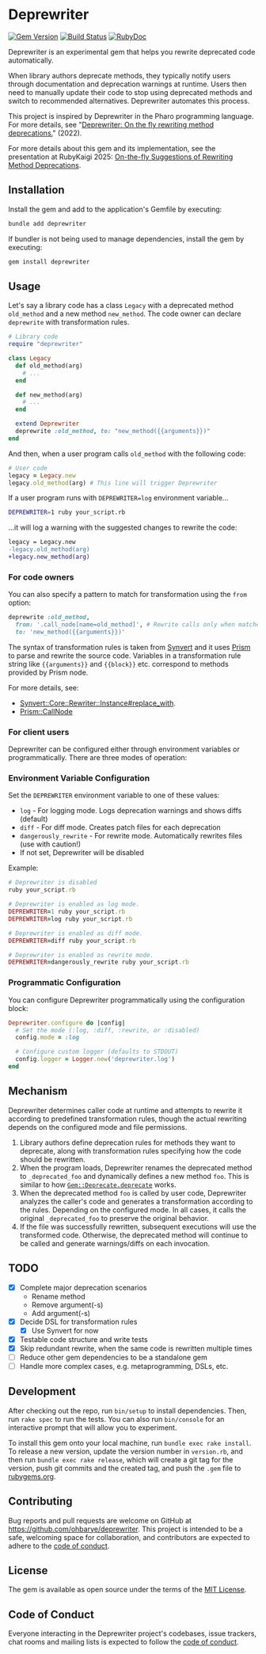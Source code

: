 # Deprewriter

[![Gem Version](https://badge.fury.io/rb/deprewriter.svg)](https://rubygems.org/gems/deprewriter)
[![Build Status](https://github.com/ohbarye/deprewriter/actions/workflows/main.yml/badge.svg)](https://github.com/ohbarye/deprewriter/actions/workflows/main.yml)
[![RubyDoc](https://img.shields.io/badge/%F0%9F%93%9ARubyDoc-documentation-informational.svg)](https://www.rubydoc.info/gems/deprewriter)

Deprewriter is an experimental gem that helps you rewrite deprecated code automatically.

When library authors deprecate methods, they typically notify users through documentation and deprecation warnings at runtime. Users then need to manually update their code to stop using deprecated methods and switch to recommended alternatives. Deprewriter automates this process.

This project is inspired by Deprewriter in the Pharo programming language. For more details, see "[Deprewriter: On the fly rewriting method deprecations.](https://inria.hal.science/hal-03563605/document#page=2.15&gsr=0)" (2022).

For more details about this gem and its implementation, see the presentation at RubyKaigi 2025: [On-the-fly Suggestions of Rewriting Method Deprecations](https://rubykaigi.org/2025/presentations/ohbarye.html).

## Installation

Install the gem and add to the application's Gemfile by executing:

```bash
bundle add deprewriter
```

If bundler is not being used to manage dependencies, install the gem by executing:

```bash
gem install deprewriter
```

## Usage

Let's say a library code has a class `Legacy` with a deprecated method `old_method` and a new method `new_method`. The code owner can declare `deprewrite` with transformation rules.

```ruby
# Library code
require "deprewriter"

class Legacy
  def old_method(arg)
    # ...
  end

  def new_method(arg)
    # ...
  end

  extend Deprewriter
  deprewrite :old_method, to: "new_method({{arguments}})"
end
```

And then, when a user program calls `old_method` with the following code:

```ruby
# User code
legacy = Legacy.new
legacy.old_method(arg) # This line will trigger Deprewriter
```

If a user program runs with `DEPREWRITER=log` environment variable...

```bash
DEPREWRITER=1 ruby your_script.rb
```

...it will log a warning with the suggested changes to rewrite the code:

```diff
legacy = Legacy.new
-legacy.old_method(arg)
+legacy.new_method(arg)
```

### For code owners

You can also specify a pattern to match for transformation using the `from` option:

```ruby
deprewrite :old_method,
  from: '.call_node[name=old_method]', # Rewrite calls only when matched
  to: 'new_method({{arguments}})'
```

The syntax of transformation rules is taken from [Synvert](https://synvert.net/) and it uses [Prism](https://ruby.github.io/prism/) to parse and rewrite the source code. Variables in a transformation rule string like `{{arguments}}` and `{{block}}` etc. correspond to methods provided by Prism node.

For more details, see:

- [Synvert::Core::Rewriter::Instance#replace_with](https://synvert-hq.github.io/synvert-core-ruby/Synvert/Core/Rewriter/Instance.html#replace_with-instance_method).
- [Prism::CallNode](https://docs.ruby-lang.org/en/master/Prism/CallNode.html)

### For client users

Deprewriter can be configured either through environment variables or programmatically. There are three modes of operation:

### Environment Variable Configuration

Set the `DEPREWRITER` environment variable to one of these values:

- `log` - For logging mode. Logs deprecation warnings and shows diffs (default)
- `diff` - For diff mode. Creates patch files for each deprecation
- `dangerously_rewrite` - For rewrite mode. Automatically rewrites files (use with caution!)
- If not set, Deprewriter will be disabled

Example:

```ruby
# Deprewriter is disabled
ruby your_script.rb

# Deprewriter is enabled as log mode.
DEPREWRITER=1 ruby your_script.rb
DEPREWRITER=log ruby your_script.rb

# Deprewriter is enabled as diff mode.
DEPREWRITER=diff ruby your_script.rb

# Deprewriter is enabled as rewrite mode.
DEPREWRITER=dangerously_rewrite ruby your_script.rb
```

### Programmatic Configuration

You can configure Deprewriter programmatically using the configuration block:

```ruby
Deprewriter.configure do |config|
  # Set the mode (:log, :diff, :rewrite, or :disabled)
  config.mode = :log

  # Configure custom logger (defaults to STDOUT)
  config.logger = Logger.new('deprewriter.log')
end
```

## Mechanism

Deprewriter determines caller code at runtime and attempts to rewrite it according to predefined transformation rules, though the actual rewriting depends on the configured mode and file permissions.

1. Library authors define deprecation rules for methods they want to deprecate, along with transformation rules specifying how the code should be rewritten.
2. When the program loads, Deprewriter renames the deprecated method to `_deprecated_foo` and dynamically defines a new method `foo`. This is similar to how [`Gem::Deprecate.deprecate`](https://github.com/ruby/ruby/blob/v3_4_1/lib/rubygems/deprecate.rb#L103-L121) works.
3. When the deprecated method `foo` is called by user code, Deprewriter analyzes the caller's code and generates a transformation according to the rules. Depending on the configured mode. In all cases, it calls the original `_deprecated_foo` to preserve the original behavior.
4. If the file was successfully rewritten, subsequent executions will use the transformed code. Otherwise, the deprecated method will continue to be called and generate warnings/diffs on each invocation.

## TODO

- [x] Complete major deprecation scenarios
  - Rename method
  - Remove argument(-s)
  - Add argument(-s)
- [x] Decide DSL for transformation rules
  - [x] Use Synvert for now
- [x] Testable code structure and write tests
- [x] Skip redundant rewrite, when the same code is rewritten multiple times
- [ ] Reduce other gem dependencies to be a standalone gem
- [ ] Handle more complex cases, e.g. metaprogramming, DSLs, etc.

## Development

After checking out the repo, run `bin/setup` to install dependencies. Then, run `rake spec` to run the tests. You can also run `bin/console` for an interactive prompt that will allow you to experiment.

To install this gem onto your local machine, run `bundle exec rake install`. To release a new version, update the version number in `version.rb`, and then run `bundle exec rake release`, which will create a git tag for the version, push git commits and the created tag, and push the `.gem` file to [rubygems.org](https://rubygems.org).

## Contributing

Bug reports and pull requests are welcome on GitHub at https://github.com/ohbarye/deprewriter. This project is intended to be a safe, welcoming space for collaboration, and contributors are expected to adhere to the [code of conduct](https://github.com/[USERNAME]/deprewriter/blob/master/CODE_OF_CONDUCT.md).

## License

The gem is available as open source under the terms of the [MIT License](https://opensource.org/licenses/MIT).

## Code of Conduct

Everyone interacting in the Deprewriter project's codebases, issue trackers, chat rooms and mailing lists is expected to follow the [code of conduct](https://github.com/[USERNAME]/deprewriter/blob/master/CODE_OF_CONDUCT.md).
